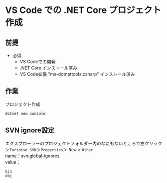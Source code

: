 # VS Code での .NET Core プロジェクト作成

## 前提

- 必須
  - VS Codeでの開発
  - .NET Core インストール済み
  - VS Code拡張 "ms-dotnettools.csharp" インストール済み

## 作業

プロジェクト作成

```powershell
dotnet new console
```

## SVN ignore設定

エクスプローラーのプロジェクトフォルダー内のなにもないところで右クリック＞`Tortoise SVN`＞`Properties`＞ <kbd>New</kbd> > `Other`  
name：svn:global-ignores  
value：
```
bin
obj

```